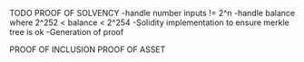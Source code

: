 TODO
PROOF OF SOLVENCY
-handle number inputs != 2^n
-handle balance where 2^252 < balance < 2^254
-Solidity implementation to ensure merkle tree is ok
-Generation of proof

PROOF OF INCLUSION
PROOF OF ASSET
